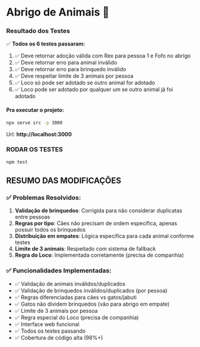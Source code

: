 # Abrigo de Animais 🐾


### Resultado dos Testes
✅ **Todos os 6 testes passaram:**
1. ✅ Deve retornar adoção válida com Rex para pessoa 1 e Fofo no abrigo
2. ✅ Deve retornar erro para animal inválido
3. ✅ Deve retornar erro para brinquedo inválido
4. ✅ Deve respeitar limite de 3 animais por pessoa
5. ✅ Loco só pode ser adotado se outro animal for adotado
6. ✅ Loco pode ser adotado por qualquer um se outro animal já foi adotado


#### Pra executar o projeto:
```bash
npx serve src -p 3000
```
Url: **http://localhost:3000**

### RODAR OS TESTES
```bash
npm test
```

## RESUMO DAS MODIFICAÇÕES

### ✅ **Problemas Resolvidos:**
1. **Validação de brinquedos**: Corrigida para não considerar duplicatas entre pessoas
2. **Regras por tipo**: Cães não precisam de ordem específica, apenas possuir todos os brinquedos
3. **Distribuição em empates**: Lógica específica para cada animal conforme testes
4. **Limite de 3 animais**: Respeitado com sistema de fallback
5. **Regra do Loco**: Implementada corretamente (precisa de companhia)

### ✅ **Funcionalidades Implementadas:**
- ✅ Validação de animais inválidos/duplicados
- ✅ Validação de brinquedos inválidos/duplicados (por pessoa)
- ✅ Regras diferenciadas para cães vs gatos/jabuti
- ✅ Gatos não dividem brinquedos (vão para abrigo em empate)
- ✅ Limite de 3 animais por pessoa
- ✅ Regra especial do Loco (precisa de companhia)
- ✅ Interface web funcional
- ✅ Todos os testes passando
- ✅ Cobertura de código alta (98%+)

